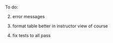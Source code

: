 To do:

2. error messages

3. format table better in instructor view of course

4. fix tests to all pass
